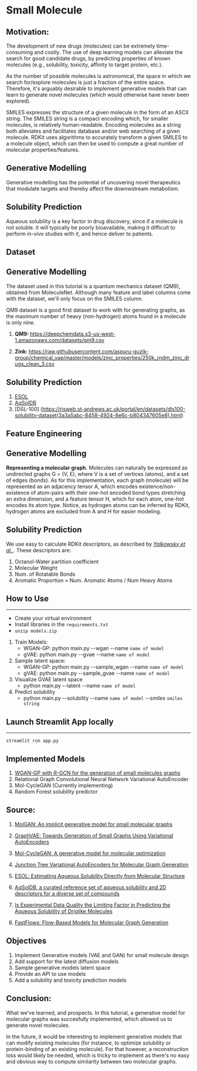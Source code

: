 # Small Molecule

Motivation:
-----------
The development of new drugs (molecules) can be extremely time-consuming and costly.
The use of deep learning models can alleviate the search for good candidate drugs,
by predicting properties of known molecules (e.g., solubility, toxicity, affinity to target protein, etc.).

As the number of possible molecules is astronomical, the space in which we search
for/explore molecules is just a fraction of the entire space. Therefore, it's arguably
desirable to implement generative models that can learn to generate novel molecules
(which would otherwise have never been explored).

SMILES expresses the structure of a given molecule in the form of an ASCII string.
The SMILES string is a compact encoding which, for smaller molecules, is relatively human-readable.
Encoding molecules as a string both alleviates and facilitates database and/or web
searching of a given molecule. RDKit uses algorithms to accurately transform a given
SMILES to a molecule object, which can then be used to compute a great number of
molecular properties/features.

## Generative Modelling

Generative modelling has the potential of uncovering novel therapeutics
that modulate targets and thereby affect the downwstream metabolism.

## Solubility Prediction

Aqueous solubility is a key factor in drug discovery, since if a molecule is not soluble. it will typically be poorly bioavailable, making it difficult to perform <i>in-vivo</i> studies with it, and hence deliver to patients.

Dataset
-------

## Generative Modelling

The dataset used in this tutorial is a quantum mechanics dataset (QM9), obtained from MoleculeNet. Although many feature and label columns come with the dataset, we'll only focus on the SMILES column.

QM9 dataset is a good first dataset to work with for generating graphs, as the maximum number
of heavy (non-hydrogen) atoms found in a molecule is only nine.

1. <b>QM9: </b> https://deepchemdata.s3-us-west-1.amazonaws.com/datasets/qm9.csv

2. <b>Zink: </b> https://raw.githubusercontent.com/aspuru-guzik-group/chemical_vae/master/models/zinc_properties/250k_rndm_zinc_drugs_clean_3.csv

## Solubility Prediction

1. [ESOL](https://pubs.acs.org/doi/suppl/10.1021/ci034243x/suppl_file/ci034243xsi20040112_053635.txt)
2. [AqSolDB](https://www.kaggle.com/datasets/sorkun/aqsoldb-a-curated-aqueous-solubility-dataset)
3. [DSL-100] (https://risweb.st-andrews.ac.uk/portal/en/datasets/dls100-solubility-dataset(3a3a5abc-8458-4924-8e6c-b804347605e8).html)

Feature Engineering
-------------------

## Generative Modelling

<b>Representing a molecular graph</b>. Molecules can naturally be expressed
as undirected graphs G = (V, E), where V is a set of vertices (atoms), and 
a set of edges (bonds). As for this implementation, each graph (molecule) will
be represented as an adjacency tensor A, which encodes existence/non-existence of
atom-pairs with their one-hot encoded bond types stretching an extra dimension,
and a feature tensor H, which for each atom, one-hot encodes its atom type. Notice,
as hydrogen atoms can be inferred by RDKit, hydrogen atoms are excluded from A and H for
easier modeling.

## Solubility Prediction

We use easy to calculate RDKit descriptors, as described by [<i> Yalkowsky et al. </i>](https://jpharmsci.org/article/S0022-3549(16)30715-8/fulltext). These descriptors are:

1. Octanol-Water partition coefficient
2. Molecular Weight
3. Num. of Rotatable Bonds
4. Aromatic Proportion = Num. Aromatic Atoms / Num Heavy Atoms

## How to Use
-------------
- Create your virtual environment
- Install libraries in the `requirements.txt`
- `unzip models.zip`

1. Train Models:
    - WGAN-GP: python main.py --wgan --name `name of model`
    - gVAE: python main.py --gvae --name `name of model`
2. Sample latent space:
    - WGAN-GP: python main.py --sample_wgan --name `name of model`
    - gVAE: python main.py --sample_gvae --name `name of model`
3. Visualize GVAE latent space
    - python main.py --latent --name `name of model`
4. Predict solubility
    - python main.py --solubility --name `name of model` --smiles `smiles string`

## Launch Streamlit App locally
-------------------------------
`streamlit run app.py`


Implemented Models
---------------
1. [WGAN-GP with R-GCN for the generation of small molecules graphs](https://keras.io/examples/generative/wgan-graphs/)
2. Relational Graph Convolutional Neural Network Variational AutoEncoder
3. Mol-CycleGAN (Currently implementing)
4. Random Forest solubility predictor


Source:
-------
1. [MolGAN: An implicit generative model for small molecular graphs](https://arxiv.org/abs/1805.11973)

2. [GraphVAE: Towards Generation of Small Graphs Using Variational AutoEncoders](https://arxiv.org/pdf/1802.03480.pdf)

3. [Mol-CycleGAN: A generative model for molecular optimization](https://arxiv.org/pdf/1802.03480.pdf)

4. [Junction Tree Variational AutoEncoders for Molecular Graph Generation](https://arxiv.org/abs/1802.04364)

5. [ESOL: Estimating Aqueous Solubility Directly from Molecular Structure](https://pubs.acs.org/doi/10.1021/ci034243x)

6. [AqSolDB, a curated reference set of aqueous solubility and 2D descriptors for a diverse set of compounds](https://www.nature.com/articles/s41597-019-0151-1)

7. [Is Experimental Data Quality the Limiting Factor in Predicting the Aqueous Solubility of Driglike Molecules](https://pubs.acs.org/doi/full/10.1021/mp500103r)

6. [FastFlows: Flow-Based Models for Molecular Graph Generation](https://arxiv.org/abs/2201.12419)

Objectives
----------
1. Implement Generative models (VAE and GAN) for small molecule design
2. Add support for the latest diffusion models
3. Sample generative models latent space
4. Provide an API to use models
5. Add a solubility and toxicity prediction models


Conclusion:
-----------
What we've learned, and prospects. In this tutorial, a generative model
for molecular graphs was succesfully implemented, which allowed us to generate novel molecules.

In the future, it would be interesting to implement generative models
that can modify existing molecules (for instance, to optimize solubility or protein-binding of an existing molecule).
For that however, a reconstruction loss would likely be needed, which is
tricky to implement as there's no easy and obvious way to compute similarity
between two molecular graphs.
